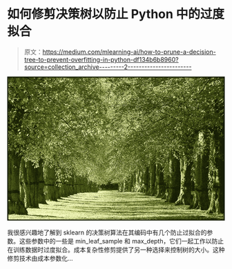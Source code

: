 # 如何修剪决策树以防止 Python 中的过度拟合

> 原文：<https://medium.com/mlearning-ai/how-to-prune-a-decision-tree-to-prevent-overfitting-in-python-df134b6b8960?source=collection_archive---------2----------------------->

![](img/f67cfbb97a6a00c63b7afebd9b0e747c.png)

我很感兴趣地了解到 sklearn 的决策树算法在其编码中有几个防止过拟合的参数。这些参数中的一些是 min_leaf_sample 和 max_depth，它们一起工作以防止在训练数据时过度拟合。成本复杂性修剪提供了另一种选择来控制树的大小。这种修剪技术由成本参数化…